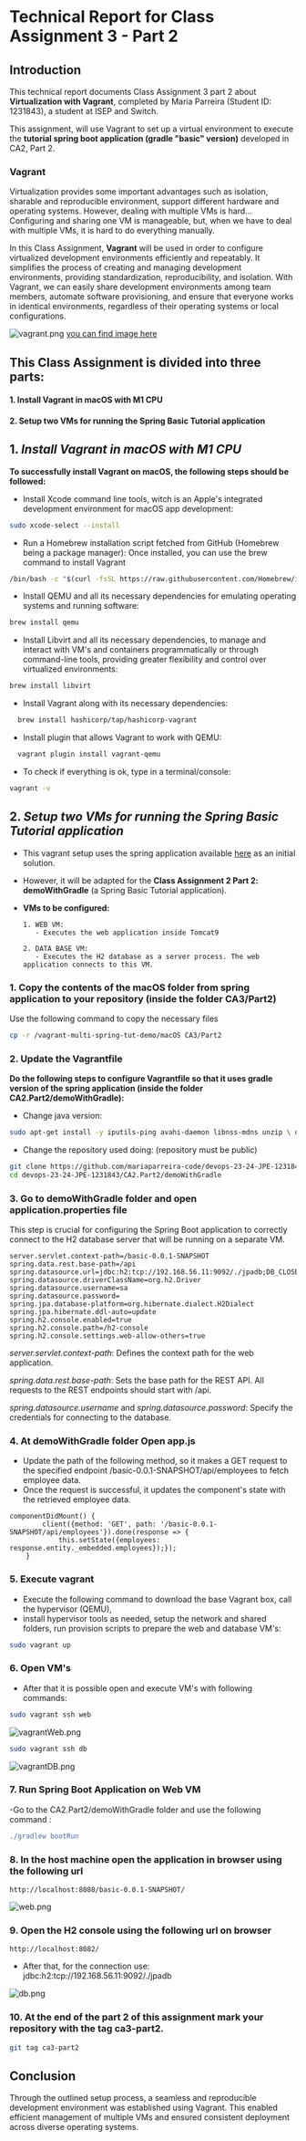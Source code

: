 # Technical Report for Class Assignment 3 - Part 2

## Introduction

This technical report documents Class Assignment 3 part 2 about **Virtualization with Vagrant**, completed by Maria Parreira (Student ID: 1231843), a student at ISEP and Switch.

This assignment, will use Vagrant to set up a virtual environment to execute the **tutorial spring boot application (gradle "basic" version)** developed in CA2, Part 2.

### **Vagrant**

Virtualization provides some important advantages such as isolation, sharable and reproducible environment, support different hardware and operating systems.
However, dealing with multiple VMs is hard... Configuring and sharing one VM is manageable, but, when we have to deal with multiple VMs, it is hard to do everything manually.

In this Class Assignment, **Vagrant** will be used in order to configure virtualized development environments efficiently and repeatably.
It simplifies the process of creating and managing development environments, providing standardization, reproducibility, and isolation. 
With Vagrant, we can easily share development environments among team members, automate software provisioning, and ensure that everyone works in identical environments, regardless of their operating systems or local configurations.

![vagrant.png](images/vagrant.png)
[you can find image here](https://medium.com/@kamilmasyhur/vagrant-what-is-that-5ba440427098)


## This Class Assignment is divided into three parts:

#### 1. Install Vagrant in macOS with M1 CPU

#### 2. Setup two VMs for running the Spring Basic Tutorial application


## 1. _Install Vagrant in macOS with M1 CPU_

**To successfully install Vagrant on macOS, the following steps should be followed:**

- Install Xcode command line tools, witch is an Apple's integrated development environment for macOS app development:

```bash
sudo xcode-select --install
```

- Run a Homebrew installation script fetched from GitHub (Homebrew being a package manager):
  Once installed, you can use the brew command to install Vagrant
```bash
/bin/bash -c "$(curl -fsSL https://raw.githubusercontent.com/Homebrew/install/HEAD/install.sh)"
```

- Install QEMU and all its necessary dependencies for emulating operating systems and running software:

```bash
brew install qemu
```

- Install Libvirt and all its necessary dependencies, to manage and interact with VM's and containers programmatically or through command-line tools, providing greater flexibility and control over virtualized environments:

```bash
brew install libvirt
```

- Install Vagrant along with its necessary dependencies:

```bash
  brew install hashicorp/tap/hashicorp-vagrant
```

- Install plugin that allows Vagrant to work with QEMU:

```bash
  vagrant plugin install vagrant-qemu
```

- To check if everything is ok, type in a terminal/console:

```bash
vagrant -v 
```

## 2. _Setup two VMs for running the Spring Basic Tutorial application_

- This vagrant setup uses the spring application available [here](https://bitbucket.org/pssmatos/tut-basic-gradle) as an initial solution. 
- However, it will be adapted for the **Class Assignment 2 Part 2: demoWithGradle** (a Spring Basic Tutorial application).


- **VMs to be configured:**

      1. WEB VM:
         - Executes the web application inside Tomcat9
    
      2. DATA BASE VM:
         - Executes the H2 database as a server process. The web application connects to this VM.


### 1. Copy the contents of the macOS folder from spring application to your repository (inside the folder CA3/Part2)

Use the following command to copy the necessary files 
```bash
cp -r /vagrant-multi-spring-tut-demo/macOS CA3/Part2
```

### 2. Update the Vagrantfile 

**Do the following steps to configure Vagrantfile so that it uses gradle version of the spring application (inside the folder CA2.Part2/demoWithGradle):**


- Change java version:

```bash
sudo apt-get install -y iputils-ping avahi-daemon libnss-mdns unzip \ openjdk-17-jdk-headless
```

- Change the repository used doing:
  (repository must be public)
```bash
git clone https://github.com/mariaparreira-code/devops-23-24-JPE-1231843.git
cd devops-23-24-JPE-1231843/CA2.Part2/demoWithGradle
```

### 3. Go to demoWithGradle folder and open application.properties file

This step is crucial for configuring the Spring Boot application to correctly connect to the H2 database server that will be running on a separate VM.


```
server.servlet.context-path=/basic-0.0.1-SNAPSHOT
spring.data.rest.base-path=/api
spring.datasource.url=jdbc:h2:tcp://192.168.56.11:9092/./jpadb;DB_CLOSE_DELAY=-1;DB_CLOSE_ON_EXIT=FALSE
spring.datasource.driverClassName=org.h2.Driver
spring.datasource.username=sa
spring.datasource.password=
spring.jpa.database-platform=org.hibernate.dialect.H2Dialect
spring.jpa.hibernate.ddl-auto=update
spring.h2.console.enabled=true
spring.h2.console.path=/h2-console
spring.h2.console.settings.web-allow-others=true
```
_server.servlet.context-path_: Defines the context path for the web application.

_spring.data.rest.base-path_: Sets the base path for the REST API. All requests to the REST endpoints should start with /api.

_spring.datasource.username_ and _spring.datasource.password_: Specify the credentials for connecting to the database.


### 4. At demoWithGradle folder Open app.js 

- Update the path of the following method, so it makes a GET request to the specified endpoint /basic-0.0.1-SNAPSHOT/api/employees to fetch employee data. 
- Once the request is successful, it updates the component's state with the retrieved employee data.
```
componentDidMount() { 
		client({method: 'GET', path: '/basic-0.0.1-SNAPSHOT/api/employees'}).done(response => {
			this.setState({employees: response.entity._embedded.employees});});
	}
```

### 5. Execute vagrant

- Execute the following command to download the base Vagrant box, call the hypervisor (QEMU), 
- install hypervisor tools as needed, setup the network and shared folders, run provision scripts to prepare the web and database VM's:

```bash
sudo vagrant up
```

### 6. Open VM's

- After that it is possible open and execute VM's with following commands:

```bash
sudo vagrant ssh web
```

![vagrantWeb.png](images/vagrantWeb.png)

```bash
sudo vagrant ssh db
```

![vagrantDB.png](images/vagrantDB.png)


### 7. Run Spring Boot Application on Web VM

-Go to the CA2.Part2/demoWithGradle folder and use the following command :

```gradle
./gradlew bootRun
```

### 8. In the host machine open the application in browser using the following url

```
http://localhost:8080/basic-0.0.1-SNAPSHOT/
```
![web.png](images/web.png)


### 9. Open the H2 console using the following url on browser

```
http://localhost:8082/
```
- After that, for the connection use: jdbc:h2:tcp://192.168.56.11:9092/./jpadb

![db.png](images/db.png)

### 10. At the end of the part 2 of this assignment mark your repository with the tag ca3-part2.

```bash
git tag ca3-part2
```

## Conclusion

Through the outlined setup process, a seamless and reproducible development environment was established using Vagrant.
This enabled efficient management of multiple VMs and ensured consistent deployment across diverse operating systems. 